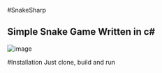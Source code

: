 #SnakeSharp

## Simple Snake Game Written in c#

![image](https://github.com/user-attachments/assets/82b09329-ef2c-4415-ab8e-6db59416bcad)

#Installation 
Just clone, build and run
